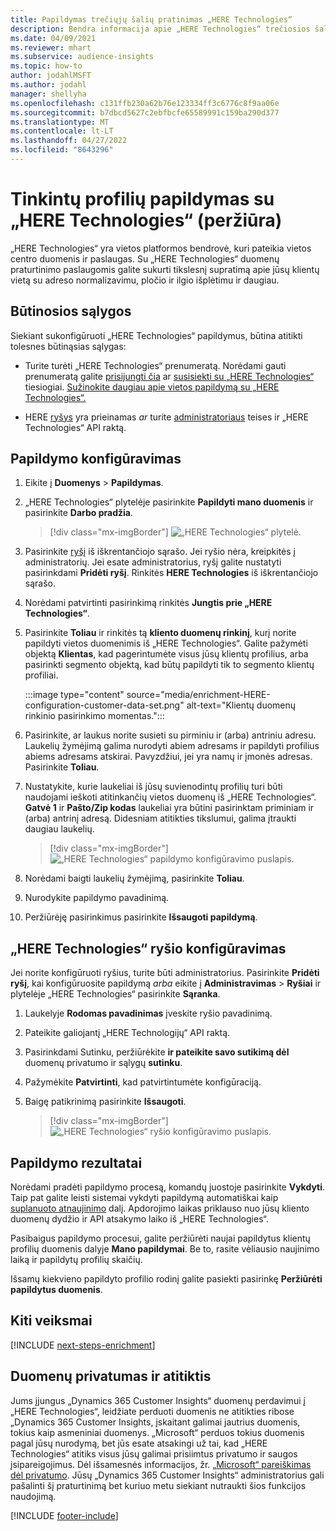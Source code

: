 ```yaml
---
title: Papildymas trečiųjų šalių pratinimas „HERE Technologies“
description: Bendra informacija apie „HERE Technologies“ trečiosios šalies papildymą.
ms.date: 04/09/2021
ms.reviewer: mhart
ms.subservice: audience-insights
ms.topic: how-to
author: jodahlMSFT
ms.author: jodahl
manager: shellyha
ms.openlocfilehash: c131ffb230a62b76e123334ff3c6776c8f9aa06e
ms.sourcegitcommit: b7dbcd5627c2ebfbcfe65589991c159ba290d377
ms.translationtype: MT
ms.contentlocale: lt-LT
ms.lasthandoff: 04/27/2022
ms.locfileid: "8643296"
---
```

# <a name="enrichment-of-customer-profiles-with-here-technologies-preview"></a>Tinkintų profilių papildymas su „HERE Technologies“ (peržiūra)

„HERE Technologies“ yra vietos platformos bendrovė, kuri pateikia vietos centro duomenis ir paslaugas. Su „HERE Technologies“ duomenų praturtinimo paslaugomis galite sukurti tikslesnį supratimą apie jūsų klientų vietą su adreso normalizavimu, pločio ir ilgio išplėtimu ir daugiau.

## <a name="prerequisites"></a>Būtinosios sąlygos

Siekiant sukonfigūruoti „HERE Technologies“ papildymus, būtina atitikti tolesnes būtinąsias sąlygas:

- Turite turėti „HERE Technologies“ prenumeratą. Norėdami gauti prenumeratą galite [prisijungti čia](https://developer.here.com/sign-up?utm_medium=referral&utm_source=Microsoft-Dynamics-CI&create=Freemium-Basic) ar [susisiekti su „HERE Technologies“](https://developer.here.com/help?utm_medium=referral&utm_source=Microsoft-Dynamics-CI#how-can-we-help-you) tiesiogiai. [Sužinokite daugiau apie vietos papildymą su „HERE Technologies“.](https://developer.here.com/location-enrichment?cid=Dev-MicrosoftDynamics-DB-0-Dev-&utm_source=MicrosoftDynamics&utm_medium=referral&utm_campaign=Online_Dev_ReferralMicrosoft)

- HERE [ryšys](connections.md) yra prieinamas *ar* turite [administratoriaus](permissions.md#admin) teises ir „HERE Technologies“ API raktą.

## <a name="configure-the-enrichment"></a>Papildymo konfigūravimas

1. Eikite į **Duomenys** > **Papildymas**. 

1. „HERE Technologies“ plytelėje pasirinkite **Papildyti mano duomenis** ir pasirinkite **Darbo pradžia**.

   > [!div class="mx-imgBorder"]
   > ![„HERE Technologies“ plytelė.](media/HERE-tile.png "„HERE Technologies“ plytą")

1. Pasirinkite [ryšį](connections.md) iš iškrentančiojo sąrašo. Jei ryšio nėra, kreipkitės į administratorių. Jei esate administratorius, ryšį galite nustatyti pasirinkdami **Pridėti ryšį**. Rinkitės **HERE Technologies** iš iškrentančiojo sąrašo. 

1. Norėdami patvirtinti pasirinkimą rinkitės **Jungtis prie „HERE Technologies“**.

1.  Pasirinkite **Toliau** ir rinkitės tą **kliento duomenų rinkinį**, kurį norite papildyti vietos duomenimis iš „HERE Technologies“. Galite pažymėti objektą **Klientas**, kad pagerintumėte visus jūsų klientų profilius, arba pasirinkti segmento objektą, kad būtų papildyti tik to segmento klientų profiliai.

    :::image type="content" source="media/enrichment-HERE-configuration-customer-data-set.png" alt-text="Klientų duomenų rinkinio pasirinkimo momentas.":::

1. Pasirinkite, ar laukus norite susieti su pirminiu ir (arba) antriniu adresu. Laukelių žymėjimą galima nurodyti abiem adresams ir papildyti profilius abiems adresams atskirai. Pavyzdžiui, jei yra namų ir įmonės adresas. Pasirinkite **Toliau**.

1. Nustatykite, kurie laukeliai iš jūsų suvienodintų profilių turi būti naudojami ieškoti atitinkančių vietos duomenų iš „HERE Technologies“. **Gatvė 1** ir **Pašto/Zip kodas** laukeliai yra būtini pasirinktam priminiam ir (arba) antrinį adresą. Didesniam atitikties tikslumui, galima įtraukti daugiau laukelių.

   > [!div class="mx-imgBorder"]
   > ![„HERE Technologies“ papildymo konfigūravimo puslapis.](media/enrichment-HERE-configuration.png "„HERE Technologies“ papildymo konfigūravimo puslapis")

1. Norėdami baigti laukelių žymėjimą, pasirinkite **Toliau**.

1. Nurodykite papildymo pavadinimą. 

1. Peržiūrėję pasirinkimus pasirinkite **Išsaugoti papildymą**.

## <a name="configure-the-connection-for-here-technologies"></a>„HERE Technologies“ ryšio konfigūravimas 

Jei norite konfigūruoti ryšius, turite būti administratorius. Pasirinkite **Pridėti ryšį**, kai konfigūruosite papildymą *arba* eikite į **Administravimas** > **Ryšiai** ir plytelėje „HERE Technologies“ pasirinkite **Sąranka**.

1. Laukelyje **Rodomas pavadinimas** įveskite ryšio pavadinimą.

1. Pateikite galiojantį „HERE Technologijų“ API raktą.

1. Pasirinkdami Sutinku, peržiūrėkite **ir pateikite savo sutikimą dėl** duomenų privatumo ir sąlygų **sutinku**.

1. Pažymėkite **Patvirtinti**, kad patvirtintumėte konfigūraciją.

1. Baigę patikrinimą pasirinkite **Išsaugoti**.

   > [!div class="mx-imgBorder"]
   > ![„HERE Technologies“ ryšio konfigūravimo puslapis.](media/enrichment-HERE-connection.png "„HERE Technologies“ ryšio konfigūravimo puslapis")

## <a name="enrichment-results"></a>Papildymo rezultatai

Norėdami pradėti papildymo procesą, komandų juostoje pasirinkite **Vykdyti**. Taip pat galite leisti sistemai vykdyti papildymą automatiškai kaip [suplanuoto atnaujinimo](system.md#schedule-tab) dalį. Apdorojimo laikas priklauso nuo jūsų kliento duomenų dydžio ir API atsakymo laiko iš „HERE Technologies“.

Pasibaigus papildymo procesui, galite peržiūrėti naujai papildytus klientų profilių duomenis dalyje **Mano papildymai**. Be to, rasite vėliausio naujinimo laiką ir papildytų profilių skaičių.

Išsamų kiekvieno papildyto profilio rodinį galite pasiekti pasirinkę **Peržiūrėti papildytus duomenis**.

## <a name="next-steps"></a>Kiti veiksmai

[!INCLUDE [next-steps-enrichment](includes/next-steps-enrichment.md)]

## <a name="data-privacy-and-compliance"></a>Duomenų privatumas ir atitiktis

Jums įjungus „Dynamics 365 Customer Insights“ duomenų perdavimui į „HERE Technologies“, leidžiate perduoti duomenis ne atitikties ribose „Dynamics 365 Customer Insights, įskaitant galimai jautrius duomenis, tokius kaip asmeniniai duomenys. „Microsoft“ perduos tokius duomenis pagal jūsų nurodymą, bet jūs esate atsakingi už tai, kad „HERE Technologies“ atitiks visus jūsų galimai prisiimtus privatumo ir saugos įsipareigojimus. Dėl išsamesnės informacijos, žr. [„Microsoft“ pareiškimas dėl privatumo](https://go.microsoft.com/fwlink/?linkid=396732).
Jūsų „Dynamics 365 Customer Insights“ administratorius gali pašalinti šį praturtinimą bet kuriuo metu siekiant nutraukti šios funkcijos naudojimą.


[!INCLUDE [footer-include](includes/footer-banner.md)]
